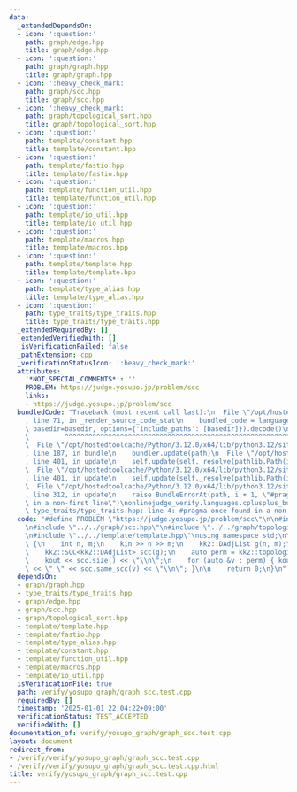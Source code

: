 ```yaml
---
data:
  _extendedDependsOn:
  - icon: ':question:'
    path: graph/edge.hpp
    title: graph/edge.hpp
  - icon: ':question:'
    path: graph/graph.hpp
    title: graph/graph.hpp
  - icon: ':heavy_check_mark:'
    path: graph/scc.hpp
    title: graph/scc.hpp
  - icon: ':heavy_check_mark:'
    path: graph/topological_sort.hpp
    title: graph/topological_sort.hpp
  - icon: ':question:'
    path: template/constant.hpp
    title: template/constant.hpp
  - icon: ':question:'
    path: template/fastio.hpp
    title: template/fastio.hpp
  - icon: ':question:'
    path: template/function_util.hpp
    title: template/function_util.hpp
  - icon: ':question:'
    path: template/io_util.hpp
    title: template/io_util.hpp
  - icon: ':question:'
    path: template/macros.hpp
    title: template/macros.hpp
  - icon: ':question:'
    path: template/template.hpp
    title: template/template.hpp
  - icon: ':question:'
    path: template/type_alias.hpp
    title: template/type_alias.hpp
  - icon: ':question:'
    path: type_traits/type_traits.hpp
    title: type_traits/type_traits.hpp
  _extendedRequiredBy: []
  _extendedVerifiedWith: []
  _isVerificationFailed: false
  _pathExtension: cpp
  _verificationStatusIcon: ':heavy_check_mark:'
  attributes:
    '*NOT_SPECIAL_COMMENTS*': ''
    PROBLEM: https://judge.yosupo.jp/problem/scc
    links:
    - https://judge.yosupo.jp/problem/scc
  bundledCode: "Traceback (most recent call last):\n  File \"/opt/hostedtoolcache/Python/3.12.0/x64/lib/python3.12/site-packages/onlinejudge_verify/documentation/build.py\"\
    , line 71, in _render_source_code_stat\n    bundled_code = language.bundle(stat.path,\
    \ basedir=basedir, options={'include_paths': [basedir]}).decode()\n          \
    \         ^^^^^^^^^^^^^^^^^^^^^^^^^^^^^^^^^^^^^^^^^^^^^^^^^^^^^^^^^^^^^^^^^^^^^^^^^^^^^^^^^\n\
    \  File \"/opt/hostedtoolcache/Python/3.12.0/x64/lib/python3.12/site-packages/onlinejudge_verify/languages/cplusplus.py\"\
    , line 187, in bundle\n    bundler.update(path)\n  File \"/opt/hostedtoolcache/Python/3.12.0/x64/lib/python3.12/site-packages/onlinejudge_verify/languages/cplusplus_bundle.py\"\
    , line 401, in update\n    self.update(self._resolve(pathlib.Path(included), included_from=path))\n\
    \  File \"/opt/hostedtoolcache/Python/3.12.0/x64/lib/python3.12/site-packages/onlinejudge_verify/languages/cplusplus_bundle.py\"\
    , line 401, in update\n    self.update(self._resolve(pathlib.Path(included), included_from=path))\n\
    \  File \"/opt/hostedtoolcache/Python/3.12.0/x64/lib/python3.12/site-packages/onlinejudge_verify/languages/cplusplus_bundle.py\"\
    , line 312, in update\n    raise BundleErrorAt(path, i + 1, \"#pragma once found\
    \ in a non-first line\")\nonlinejudge_verify.languages.cplusplus_bundle.BundleErrorAt:\
    \ type_traits/type_traits.hpp: line 4: #pragma once found in a non-first line\n"
  code: "#define PROBLEM \"https://judge.yosupo.jp/problem/scc\"\n\n#include \"../../graph/graph.hpp\"\
    \n#include \"../../graph/scc.hpp\"\n#include \"../../graph/topological_sort.hpp\"\
    \n#include \"../../template/template.hpp\"\nusing namespace std;\n\nint main()\
    \ {\n    int n, m;\n    kin >> n >> m;\n    kk2::DAdjList g(n, m);\n    g.input(kin);\n\
    \    kk2::SCC<kk2::DAdjList> scc(g);\n    auto perm = kk2::topological_sort(scc.dag);\n\
    \    kout << scc.size() << \"\\n\";\n    for (auto &v : perm) { kout << scc.same_scc(v).size()\
    \ << \" \" << scc.same_scc(v) << \"\\n\"; }\n\n    return 0;\n}\n"
  dependsOn:
  - graph/graph.hpp
  - type_traits/type_traits.hpp
  - graph/edge.hpp
  - graph/scc.hpp
  - graph/topological_sort.hpp
  - template/template.hpp
  - template/fastio.hpp
  - template/type_alias.hpp
  - template/constant.hpp
  - template/function_util.hpp
  - template/macros.hpp
  - template/io_util.hpp
  isVerificationFile: true
  path: verify/yosupo_graph/graph_scc.test.cpp
  requiredBy: []
  timestamp: '2025-01-01 22:04:22+09:00'
  verificationStatus: TEST_ACCEPTED
  verifiedWith: []
documentation_of: verify/yosupo_graph/graph_scc.test.cpp
layout: document
redirect_from:
- /verify/verify/yosupo_graph/graph_scc.test.cpp
- /verify/verify/yosupo_graph/graph_scc.test.cpp.html
title: verify/yosupo_graph/graph_scc.test.cpp
---
```

